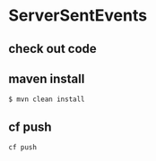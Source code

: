 # ServerSentEvents

## check out code

## maven install
`$ mvn clean install`

## cf push
`cf push`
